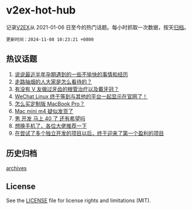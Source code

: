 # v2ex-hot-hub

 记录[V2EX](https://www.v2ex.com/)从 2021-01-06 日至今的热门话题。每小时抓取一次数据，按天[归档](archives)。

`更新时间：2024-11-08 10:23:21 +0800`

## 热议话题

1. [说说最近半年孕期遇到的一些不愉快的事情和经历](https://www.v2ex.com/t/1087333)
1. [走路抽烟的人大家是怎么看待的？](https://www.v2ex.com/t/1087610)
1. [有没有 V 友做过牙齿的根管治疗以及戴牙冠？](https://www.v2ex.com/t/1087357)
1. [WeChat Linux 终于等到与其他的平台一起显示在官网了！](https://www.v2ex.com/t/1087438)
1. [怎么买定制版 MacBook Pro？](https://www.v2ex.com/t/1087425)
1. [Mac mini m4 疑似发货了](https://www.v2ex.com/t/1087430)
1. [男 开发 马上 40 了 还有希望吗](https://www.v2ex.com/t/1087518)
1. [想换手机了，各位大佬推荐一下](https://www.v2ex.com/t/1087458)
1. [在尝试了多个独立开发的项目以后，终于迎来了第一个盈利的项目](https://www.v2ex.com/t/1087361)

## 历史归档

[archives](archives)

## License

See the [LICENSE](LICENSE) file for license rights and limitations (MIT).
